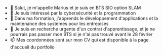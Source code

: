 - 👋 Salut, je m'appelle Marius et je suis en BTS SIO option SLAM
- 👀 Je suis intéressé par la cybersécurité et la programmation
- 🌱 Dans ma formation, j'apprends le développement d'applications et la maintenance des systèmes pour les entrepises
- 💞️ Je suis en recherche urgente d'un contrat d'apprentissage, et je ne pourrais pas passer mon BTS si je n'ai pas trouvé avant le 28 février
- 📫 Mes coordonnées sont sur mon CV qui est disponible à la page d'accueil du portfolio

<!---
rh6mbus/rh6mbus is a ✨ special ✨ repository because its `README.md` (this file) appears on your GitHub profile.
You can click the Preview link to take a look at your changes.
--->
